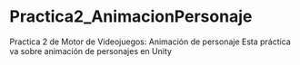 # Practica2_AnimacionPersonaje
Practica 2 de Motor de Videojuegos: Animación de personaje
Esta práctica va sobre animación de personajes en Unity